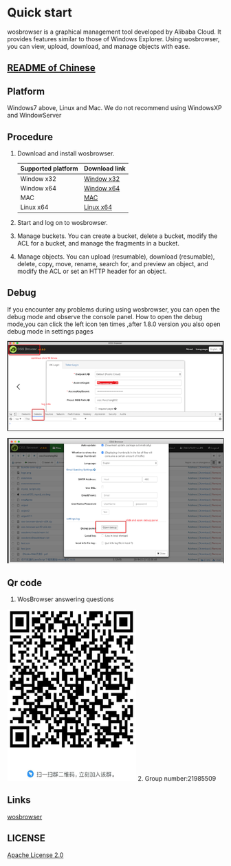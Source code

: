 # Quick start

wosbrowser is a graphical management tool developed by Alibaba Cloud. It provides features similar to those of Windows Explorer. Using wosbrowser, you can view, upload, download, and manage objects with ease.

## [README of Chinese](https://github.com/Wangsu-Cloud-Storage/wos-browser/blob/master/README-CN.md)

## Platform

Windows7 above, Linux and Mac. We do not recommend using WindowsXP and WindowServer

## Procedure

1.  Download and install wosbrowser.

    |Supported platform|Download link|
    |:-----------------|:------------|
    |Window x32|[Window x32](https://github.com/Wangsu-Cloud-Storage/wos-browser/blob/master/all-releases.md)|
    |Window x64|[Window x64](https://github.com/Wangsu-Cloud-Storage/wos-browser/blob/master/all-releases.md)|
    |MAC|[MAC](https://github.com/Wangsu-Cloud-Storage/wos-browser/blob/master/all-releases.md)|
    |Linux x64|[Linux x64](https://github.com/Wangsu-Cloud-Storage/wos-browser/blob/master/all-releases.md)|

2.  Start and log on to wosbrowser.
3.  Manage buckets. You can create a bucket, delete a bucket, modify the ACL for a bucket, and manage the fragments in a bucket.
4.  Manage objects. You can upload \(resumable\), download \(resumable\), delete, copy, move, rename, search for, and preview an object, and modify the ACL or set an HTTP header for an object.

## Debug

If you encounter any problems during using wosbrowser, you can open the debug mode and observe the console panel. How to open
the debug mode,you can click the left icon ten times ,after 1.8.0 version you also open debug mode in settings pages

![left-icon](preview/left-icon.png)

![setting-page](preview/setting-debug.png)

## Qr code
1. WosBrowser answering questions
<img src="preview/wos-browser.png" height="400" title="wos-browser" width="300">
2. Group number:21985509

## Links
[wosbrowser](https://www.alibabacloud.com/help/doc-detail/61872.htm)

## LICENSE

[Apache License 2.0](LICENSE)
